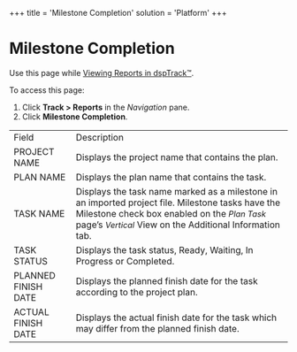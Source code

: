 +++
title = 'Milestone Completion'
solution = 'Platform'
+++

# Milestone Completion

<div class="use">

Use this page while [Viewing Reports in
dspTrack™](../Use_Cases/View_Reports_in_dspTrack).

</div>

To access this page:

1.  Click **Track \> Reports** in the *Navigation* pane.
2.  Click **Milestone
Completion**.

|                     |                                                                                                                                                                                                                                                                                             |
| ------------------- | ------------------------------------------------------------------------------------------------------------------------------------------------------------------------------------------------------------------------------------------------------------------------------------------- |
| Field               | Description                                                                                                                                                                                                                                                                                 |
| PROJECT NAME        | Displays the project name that contains the plan.                                                                                                                                                                                                                                           |
| PLAN NAME           | Displays the plan name that contains the task.                                                                                                                                                                                                                                              |
| TASK NAME           | Displays the task name marked as a milestone in an imported project file. Milestone tasks have the Milestone check box enabled on the *<span style="font-size: 11.0pt;">Plan Task</span>* page’s *<span style="font-size: 11.0pt;">Vertical</span>* View on the Additional Information tab. |
| TASK STATUS         | Displays the task status, Ready, Waiting, In Progress or Completed.                                                                                                                                                                                                                         |
| PLANNED FINISH DATE | Displays the planned finish date for the task according to the project plan.                                                                                                                                                                                                                |
| ACTUAL FINISH DATE  | Displays the actual finish date for the task which may differ from the planned finish date.                                                                                                                                                                                                 |
